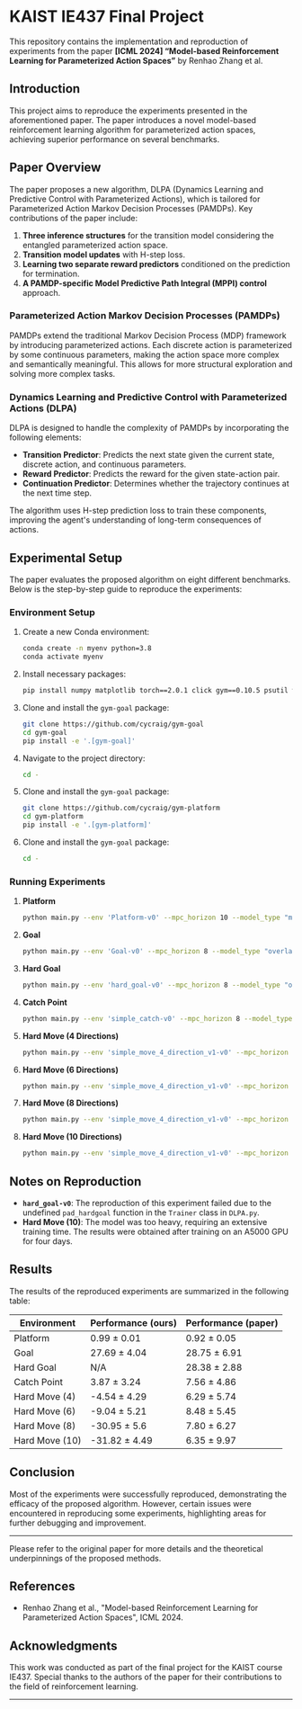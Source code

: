 
# KAIST IE437 Final Project

This repository contains the implementation and reproduction of experiments from the paper **[ICML 2024] “Model-based Reinforcement Learning for Parameterized Action Spaces”** by Renhao Zhang et al.

## Introduction

This project aims to reproduce the experiments presented in the aforementioned paper. The paper introduces a novel model-based reinforcement learning algorithm for parameterized action spaces, achieving superior performance on several benchmarks.

## Paper Overview

The paper proposes a new algorithm, DLPA (Dynamics Learning and Predictive Control with Parameterized Actions), which is tailored for Parameterized Action Markov Decision Processes (PAMDPs). Key contributions of the paper include:

1. **Three inference structures** for the transition model considering the entangled parameterized action space.
2. **Transition model updates** with H-step loss.
3. **Learning two separate reward predictors** conditioned on the prediction for termination.
4. **A PAMDP-specific Model Predictive Path Integral (MPPI) control** approach.

### Parameterized Action Markov Decision Processes (PAMDPs)

PAMDPs extend the traditional Markov Decision Process (MDP) framework by introducing parameterized actions. Each discrete action is parameterized by some continuous parameters, making the action space more complex and semantically meaningful. This allows for more structural exploration and solving more complex tasks.

### Dynamics Learning and Predictive Control with Parameterized Actions (DLPA)

DLPA is designed to handle the complexity of PAMDPs by incorporating the following elements:
- **Transition Predictor**: Predicts the next state given the current state, discrete action, and continuous parameters.
- **Reward Predictor**: Predicts the reward for the given state-action pair.
- **Continuation Predictor**: Determines whether the trajectory continues at the next time step.

The algorithm uses H-step prediction loss to train these components, improving the agent's understanding of long-term consequences of actions.

## Experimental Setup

The paper evaluates the proposed algorithm on eight different benchmarks. Below is the step-by-step guide to reproduce the experiments:

### Environment Setup

1. Create a new Conda environment:
    ```sh
    conda create -n myenv python=3.8
    conda activate myenv
    ```

2. Install necessary packages:
    ```sh
    pip install numpy matplotlib torch==2.0.1 click gym==0.10.5 psutil wandb
    ```

3. Clone and install the `gym-goal` package:
    ```sh
    git clone https://github.com/cycraig/gym-goal
    cd gym-goal
    pip install -e '.[gym-goal]'
    ```

4. Navigate to the project directory:
    ```sh
    cd -
    ```

5. Clone and install the `gym-goal` package:
    ```sh
    git clone https://github.com/cycraig/gym-platform
    cd gym-platform
    pip install -e '.[gym-platform]'
    ```

6. Clone and install the `gym-goal` package:
    ```sh
    cd -
    ```

### Running Experiments

1. **Platform**
    ```sh
    python main.py --env 'Platform-v0' --mpc_horizon 10 --model_type "multi" --save_points 1
    ```

2. **Goal**
    ```sh
    python main.py --env 'Goal-v0' --mpc_horizon 8 --model_type "overlay" --save_points 1
    ```

3. **Hard Goal**
    ```sh
    python main.py --env 'hard_goal-v0' --mpc_horizon 8 --model_type "overlay" --save_points 1
    ```

4. **Catch Point**
    ```sh
    python main.py --env 'simple_catch-v0' --mpc_horizon 8 --model_type "overlay" --save_points 1
    ```

5. **Hard Move (4 Directions)**
    ```sh
    python main.py --env 'simple_move_4_direction_v1-v0' --mpc_horizon 5 --action_n_dim 4 --save_points 0 --model_type "concat" --save_dir "4"
    ```

6. **Hard Move (6 Directions)**
    ```sh
    python main.py --env 'simple_move_4_direction_v1-v0' --mpc_horizon 5 --action_n_dim 6 --save_points 0 --model_type "concat" --save_dir "6"
    ```

7. **Hard Move (8 Directions)**
    ```sh
    python main.py --env 'simple_move_4_direction_v1-v0' --mpc_horizon 5 --action_n_dim 8 --save_points 0 --model_type "concat" --save_dir "8"
    ```

8. **Hard Move (10 Directions)**
    ```sh
    python main.py --env 'simple_move_4_direction_v1-v0' --mpc_horizon 5 --action_n_dim 10 --save_points 0 --model_type "concat" --save_dir "10"
    ```

## Notes on Reproduction

- **`hard_goal-v0`**: The reproduction of this experiment failed due to the undefined `pad_hardgoal` function in the `Trainer` class in `DLPA.py`.
- **Hard Move (10)**: The model was too heavy, requiring an extensive training time. The results were obtained after training on an A5000 GPU for four days.

## Results

The results of the reproduced experiments are summarized in the following table:

| Environment | Performance (ours) | Performance (paper) |
|-------------|---------------------|---------------------|
| Platform    | 0.99 ± 0.01         | 0.92 ± 0.05         |
| Goal        | 27.69 ± 4.04        | 28.75 ± 6.91        |
| Hard Goal   | N/A                 | 28.38 ± 2.88        |
| Catch Point | 3.87 ± 3.24         | 7.56 ± 4.86         |
| Hard Move (4) | -4.54 ± 4.29      | 6.29 ± 5.74         |
| Hard Move (6) | -9.04 ± 5.21      | 8.48 ± 5.45         |
| Hard Move (8) | -30.95 ± 5.6      | 7.80 ± 6.27         |
| Hard Move (10) | -31.82 ± 4.49    | 6.35 ± 9.97         |

## Conclusion

Most of the experiments were successfully reproduced, demonstrating the efficacy of the proposed algorithm. However, certain issues were encountered in reproducing some experiments, highlighting areas for further debugging and improvement.

---

Please refer to the original paper for more details and the theoretical underpinnings of the proposed methods.

## References

- Renhao Zhang et al., "Model-based Reinforcement Learning for Parameterized Action Spaces", ICML 2024.

## Acknowledgments

This work was conducted as part of the final project for the KAIST course IE437. Special thanks to the authors of the paper for their contributions to the field of reinforcement learning.

---

